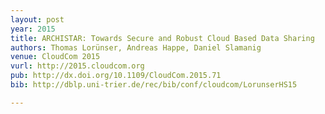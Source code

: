 ```yaml
---
layout: post
year: 2015
title: ARCHISTAR: Towards Secure and Robust Cloud Based Data Sharing
authors: Thomas Lorünser, Andreas Happe, Daniel Slamanig
venue: CloudCom 2015
vurl: http://2015.cloudcom.org
pub: http://dx.doi.org/10.1109/CloudCom.2015.71
bib: http://dblp.uni-trier.de/rec/bib/conf/cloudcom/LorunserHS15

---
```


